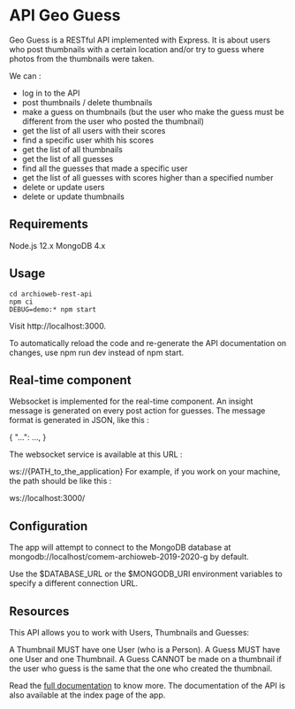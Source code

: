 # API Geo Guess
Geo Guess is a RESTful API implemented with Express. It is about users who post thumbnails with a certain location and/or try to guess where photos from the thumbnails were taken.

We can :

* log in to the API
* post thumbnails / delete thumbnails
* make a guess on thumbnails (but the user who make the guess must be different from the user who posted the thumbnail)
* get the list of all users with their scores
* find a specific user whith his scores
* get the list of all thumbnails
* get the list of all guesses
* find all the guesses that made a specific user
* get the list of all guesses with scores higher than a specified number
* delete or update users
* delete or update thumbnails

## Requirements
Node.js 12.x
MongoDB 4.x

## Usage
```git clone git@github.com:AngelLando/archioweb-rest-api.git
cd archioweb-rest-api
npm ci
DEBUG=demo:* npm start
```

Visit http://localhost:3000.

To automatically reload the code and re-generate the API documentation on changes, use npm run dev instead of npm start.

## Real-time component
Websocket is implemented for the real-time component. An insight message is generated on every post action for guesses. The message format is generated in JSON, like this :

{
  "...": ...,
}

The websocket service is available at this URL :

ws://{PATH_to_the_application}
For example, if you work on your machine, the path should be like this :

ws://localhost:3000/

## Configuration
The app will attempt to connect to the MongoDB database at mongodb://localhost/comem-archioweb-2019-2020-g by default.

Use the $DATABASE_URL or the $MONGODB_URI environment variables to specify a different connection URL.

## Resources
This API allows you to work with Users, Thumbnails and Guesses:

A Thumbnail MUST have one User (who is a Person).
A Guess MUST have one User and one Thumbnail.
A Guess CANNOT be made on a thumbnail if the user who guess is the same that the one who created the thumbnail.

Read the [full documentation](https://comem-archioweb-2019-2020-g.herokuapp.com/) to know more. The documentation of the API is also available at the index page of the app. 